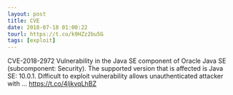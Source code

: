 ```yaml
---
layout: post
title: CVE
date: 2018-07-18 01:00:22
tourl: https://t.co/k9HZz2bu5G
tags: [exploit]
---
```

CVE-2018-2972 Vulnerability in the Java SE component of Oracle Java SE (subcomponent: Security). The supported version that is affected is Java SE: 10.0.1. Difficult to exploit vulnerability allows unauthenticated attacker with ... https://t.co/4ljkvqLhBZ